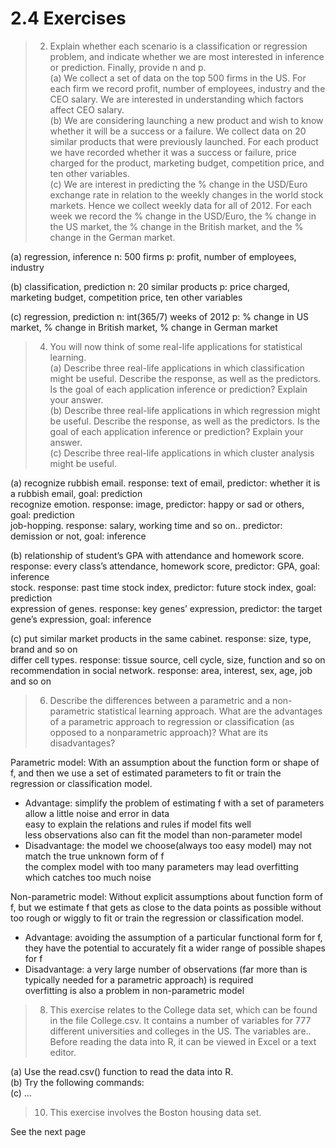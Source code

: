 # 2.4 Exercises
> 2. Explain whether each scenario is a classification or regression problem, and indicate whether we are most interested in inference or prediction. Finally, provide n and p.  
> (a) We collect a set of data on the top 500 firms in the US. For each firm we record profit, number of employees, industry and the CEO salary. We are interested in understanding which factors affect CEO salary.   
(b) We are considering launching a new product and wish to know whether it will be a success or a failure. We collect data on 20 similar products that were previously launched. For each product we have recorded whether it was a success or failure, price charged for the product, marketing budget, competition price, and ten other variables.  
(c) We are interest in predicting the % change in the USD/Euro exchange rate in relation to the weekly changes in the world stock markets. Hence we collect weekly data for all of 2012. For each week we record the % change in the USD/Euro, the % change in the US market, the % change in the British market, and the % change in the German market.

(a)	regression, inference
n: 500 firms	p: profit, number of employees, industry

(b)	classification, prediction
n: 20 similar products 	p: price charged, marketing budget, competition price, ten other variables

(c)	regression, prediction
n: int(365/7) weeks of 2012	p: % change in US market, % change in British market, % change in German market

> 4. You will now think of some real-life applications for statistical learning.   
(a) Describe three real-life applications in which classification might be useful. Describe the response, as well as the predictors. Is the goal of each application inference or prediction? Explain your answer.   
(b) Describe three real-life applications in which regression might be useful. Describe the response, as well as the predictors. Is the goal of each application inference or prediction? Explain your answer.   
(c) Describe three real-life applications in which cluster analysis might be useful.

(a) 	recognize rubbish email. response: text of email, predictor: whether it is a rubbish email, goal: prediction    
recognize emotion. response: image, predictor: happy or sad or others, goal: prediction  
job-hopping. response: salary, working time and so on.. predictor: demission or not, goal: inference   
	
(b)	relationship of student’s GPA with attendance and homework score. response: every class’s attendance, homework score, predictor: GPA, goal: inference  
	stock. response: past time stock index, predictor: future stock index, goal: prediction  
	expression of genes. response: key genes’ expression, predictor: the target gene’s expression, goal: inference
	
(c) 	put similar market products in the same cabinet. response: size, type, brand and so on  
	differ cell types. response: tissue source, cell cycle, size, function and so on  
	recommendation in social network. response: area, interest, sex, age, job and so on 
	
> 6. Describe the differences between a parametric and a non-parametric statistical learning approach. What are the advantages of a parametric approach to regression or classification (as opposed to a nonparametric approach)? What are its disadvantages? 

Parametric model: With an assumption about the function form or shape of f, and then we use a set of estimated parameters to fit or train the regression or classification model.
* Advantage: 		simplify the problem of estimating f with a set of parameters  
allow a little noise and error in data  
easy to explain the relations and rules if model fits well  
	less observations also can fit the model than non-parameter model
* Disadvantage: 	the model we choose(always too easy model) may not match the true unknown form of f  
				the complex model with too many parameters may lead overfitting which catches too much noise 


Non-parametric model: Without explicit assumptions about function form of f, but we estimate f that gets as close to the data points as possible without too rough or wiggly to fit or train the regression or classification model.
* Advantage: 		avoiding the assumption of a particular functional form for f, they have the potential to accurately fit a wider range of possible shapes for f
* Disadvantage: 	a very large number of observations (far more than is typically needed for a parametric approach) is required  
				overfitting is also a problem in non-parametric model

> 8. This exercise relates to the College data set, which can be found in the file College.csv. It contains a number of variables for 777 different universities and colleges in the US. The variables are..
Before reading the data into R, it can be viewed in Excel or a text editor.

(a) Use the read.csv() function to read the data into R.  
(b) Try the following commands:  
(c) …

> 10. This exercise involves the Boston housing data set.

See the next page

